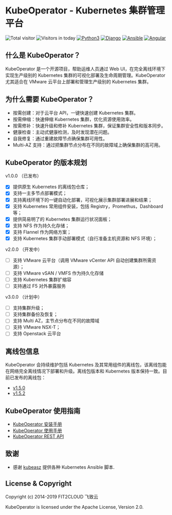 # KubeOperator - Kubernetes 集群管理平台

![Total visitor](https://visitor-count-badge.herokuapp.com/total.svg?repo_id=kubeoperator)
![Visitors in today](https://visitor-count-badge.herokuapp.com/today.svg?repo_id=kubeoperator)
[![Python3](https://img.shields.io/badge/python-3.6-green.svg?style=plastic)](https://www.python.org/)
[![Django](https://img.shields.io/badge/django-2.1-brightgreen.svg?style=plastic)](https://www.djangoproject.com/)
[![Ansible](https://img.shields.io/badge/ansible-2.6.5-blue.svg?style=plastic)](https://www.ansible.com/)
[![Angular](https://img.shields.io/badge/angular-7.0.4-red.svg?style=plastic)](https://www.angular.cn/)

## 什么是 KubeOperator？

KubeOperator 是一个开源项目，帮助运维人员通过 Web UI，在完全离线环境下实现生产级别的 Kubernetes 集群的可视化部署及生命周期管理。KubeOperator 尤其适合在 VMware 云平台上部署和管理生产级别的 Kubernetes 集群。

## 为什么需要 KubeOperator？

-  按需创建：对于云平台 API，一键快速创建 Kubernetes 集群。
-  按需伸缩：快速伸缩 Kubernetes 集群，优化资源使用效率。
-  按需修补：快速升级和修补 Kubernetes 集群，保证集群安全性和版本同步。
-  健康检查：主动式健康检测，及时发现潜在问题。
-  自我修复：通过重建故障节点确保集群可用性。
-  Multi-AZ 支持：通过把集群节点分布在不同的故障域上确保集群的高可用。

## KubeOperator 的版本规划

 v1.0.0 （已发布）

- [x] 提供原生 Kubernetes 的离线包仓库；
- [x] 支持一主多节点部署模式；
- [x] 支持离线环境下的一键自动化部署，可视化展示集群部署进展和结果；
- [x] 支持 Kubernetes 常用组件安装，包括 Registry，Promethus，Dashboard等；
- [x] 提供简易明了的 Kubernetes 集群运行状况面板；
- [x] 支持 NFS 作为持久化存储；
- [x] 支持 Flannel 作为网络方案；
- [x] 支持 Kubernetes 集群手动部署模式（自行准备主机资源和 NFS 环境）；

 v2.0.0 （开发中）

- [ ] 支持 VMware 云平台（调用 VMware vCenter API 自动创建集群所需资源）；
- [ ] 支持 VMware vSAN / VMFS 作为持久化存储
- [ ] 支持 Kubernetes 集群扩缩容
- [ ] 支持通过 F5 对外暴露服务 

 v3.0.0 （计划中）
 
- [ ] 支持集群升级；
- [ ] 支持集群备份及恢复；
- [ ] 支持 Multi AZ，主节点分布在不同的故障域
- [ ] 支持 VMware NSX-T；
- [ ] 支持 Openstack 云平台

## 离线包信息

KubeOperator 会持续维护包括 Kubernetes 及其常用组件的离线包，该离线包能在网络完全离线情况下部署和升级。离线包版本和 Kubernetes 版本保持一致。目前已发布的离线包：

- [v1.5.0](https://github.com/KubeOperator/KubeOperator/blob/master/offline-package/v1.5.0.md)
- [v1.5.2](https://github.com/KubeOperator/KubeOperator/blob/master/offline-package/v1.5.2.md)
 
 ## KubeOperator 使用指南

- [KubeOperator 安装手册](https://github.com/KubeOperator/KubeOperator/blob/master/docs/install.md)
- [KubeOperator 使用手册](https://github.com/KubeOperator/KubeOperator/blob/master/docs/user-guide.md)
- [KubeOperator REST API](https://github.com/KubeOperator/KubeOperator/blob/master/docs/restapi.md)

## 致谢

- 感谢 [kubeasz](https://github.com/easzlab/kubeasz) 提供各种 Kubernetes Ansible 脚本.

## License & Copyright

Copyright (c) 2014-2019 FIT2CLOUD 飞致云

KubeOperator is licensed under the Apache License, Version 2.0.
